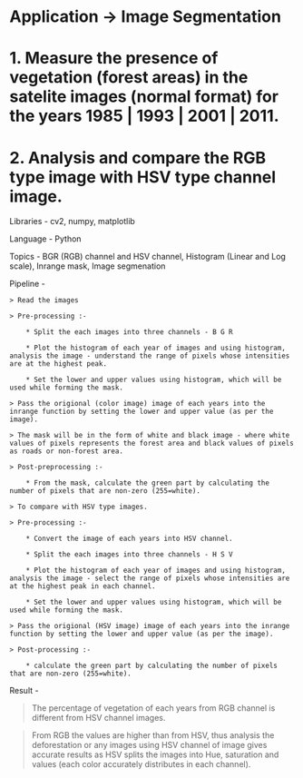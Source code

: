 # Application -> Image Segmentation
# 1. Measure the presence of vegetation (forest areas) in the satelite images (normal format) for the years 1985 | 1993 | 2001 | 2011.

# 2. Analysis and compare the RGB type image with HSV type channel image.

Libraries - cv2, numpy, matplotlib

Language - Python

Topics - BGR (RGB) channel and HSV channel, Histogram (Linear and Log scale), Inrange mask, Image segmenation

Pipeline -

    > Read the images
  
    > Pre-processing :-
  
        * Split the each images into three channels - B G R
        
        * Plot the histogram of each year of images and using histogram, analysis the image - understand the range of pixels whose intensities are at the highest peak.
        
        * Set the lower and upper values using histogram, which will be used while forming the mask.
        
    > Pass the origional (color image) image of each years into the inrange function by setting the lower and upper value (as per the image).
   
    > The mask will be in the form of white and black image - where white values of pixels represents the forest area and black values of pixels as roads or non-forest area.
   
    > Post-preprocessing :-
  
        * From the mask, calculate the green part by calculating the number of pixels that are non-zero (255=white).
  
    > To compare with HSV type images.
  
    > Pre-processing :-
  
        * Convert the image of each years into HSV channel.
  
        * Split the each images into three channels - H S V
        
        * Plot the histogram of each year of images and using histogram, analysis the image - select the range of pixels whose intensities are at the highest peak in each channel.
        
        * Set the lower and upper values using histogram, which will be used while forming the mask.
        
    > Pass the origional (HSV image) image of each years into the inrange function by setting the lower and upper value (as per the image).
   
    > Post-processing :-
   
        * calculate the green part by calculating the number of pixels that are non-zero (255=white).

Result -

  > The percentage of vegetation of each years from RGB channel is different from HSV channel images.
 
  > From RGB the values are higher than from HSV, thus analysis the deforestation or any images using HSV channel of image gives accurate results as HSV splits the images into Hue, saturation and values (each color accurately distributes in each channel). 
